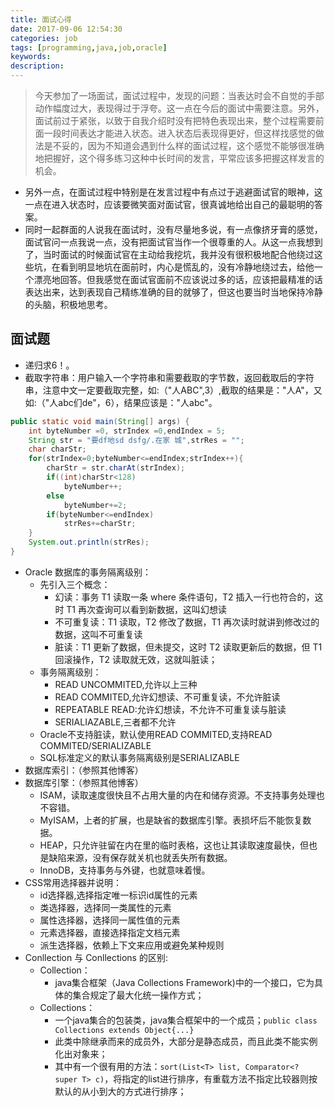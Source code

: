 ```yaml
---
title: 面试心得
date: 2017-09-06 12:54:30
categories: job
tags: [programming,java,job,oracle]
keywords: 
description: 
---
```


> 今天参加了一场面试，面试过程中，发现的问题：当表达时会不自觉的手部动作幅度过大，表现得过于浮夸。这一点在今后的面试中需要注意。另外，面试前过于紧张，以致于自我介绍时没有把特色表现出来，整个过程需要前面一段时间表达才能进入状态。进入状态后表现得更好，但这样找感觉的做法是不妥的，因为不知道会遇到什么样的面试过程，这个感觉不能够很准确地把握好，这个得多练习这种中长时间的发言，平常应该多把握这样发言的机会。

<!--more-->

- 另外一点，在面试过程中特别是在发言过程中有点过于逃避面试官的眼神，这一点在进入状态时，应该要微笑面对面试官，很真诚地给出自己的最聪明的答案。
- 同时一起群面的人说我在面试时，没有尽量地多说，有一点像挤牙膏的感觉，面试官问一点我说一点，没有把面试官当作一个很尊重的人。从这一点我想到了，当时面试的时候面试官在主动给我挖坑，我并没有很积极地配合他绕过这些坑，在看到明显地坑在面前时，内心是慌乱的，没有冷静地绕过去，给他一个漂亮地回答。但我感觉在面试官面前不应该说过多的话，应该把最精准的话表达出来，达到表现自己精练准确的目的就够了，但这也要当时当地保持冷静的头脑，积极地思考。

## 面试题

- 递归求6！。
- 截取字符串：用户输入一个字符串和需要截取的字节数，返回截取后的字符串，注意中文一定要截取完整，如:（"人ABC",3）,截取的结果是："人A"，又如:（"人abc们de"，6），结果应该是："人abc"。

```java
public static void main(String[] args) {
    int byteNumber =0, strIndex =0,endIndex = 5;
    String str = "要df地sd dsfg/.在家 城",strRes = "";
    char charStr;
    for(strIndex=0;byteNumber<=endIndex;strIndex++){
        charStr = str.charAt(strIndex);
        if((int)charStr<128)
            byteNumber++;
        else
            byteNumber+=2;
        if(byteNumber<=endIndex)
            strRes+=charStr;
    }
    System.out.println(strRes);
}
```

- Oracle 数据库的事务隔离级别：
  - 先引入三个概念：
    - 幻读：事务 T1 读取一条 where 条件语句，T2 插入一行也符合的，这时 T1 再次查询可以看到新数据，这叫幻想读
    - 不可重复读：T1 读取，T2 修改了数据，T1 再次读时就讲到修改过的数据，这叫不可重复读
    - 脏读：T1 更新了数据，但未提交，这时 T2 读取更新后的数据，但 T1 回滚操作，T2 读取就无效，这就叫脏读；
  - 事务隔离级别：
    - READ UNCOMMITED,允许以上三种
    - READ COMMITED,允许幻想读、不可重复读，不允许脏读
    - REPEATABLE READ:允许幻想读，不允许不可重复读与脏读
    - SERIALIAZABLE,三者都不允许
  - Oracle不支持脏读，默认使用READ COMMITED,支持READ COMMITED/SERIALIZABLE
  - SQL标准定义的默认事务隔离级别是SERIALIZABLE
- 数据库索引：（参照其他博客）
- 数据库引擎：（参照其他博客）
  - ISAM，读取速度很快且不占用大量的内在和储存资源。不支持事务处理也不容错。
  - MyISAM，上者的扩展，也是缺省的数据库引擎。表损坏后不能恢复数据。
  - HEAP，只允许驻留在内在里的临时表格，这也让其读取速度最快，但也是缺陷来源，没有保存就关机也就丢失所有数据。
  - InnoDB，支持事务与外键，也就意味着慢。
- CSS常用选择器并说明：
  - id选择器,选择指定唯一标识id属性的元素
  - 类选择器，选择同一类属性的元素
  - 属性选择器，选择同一属性值的元素
  - 元素选择器，直接选择指定文档元素
  - 派生选择器，依赖上下文来应用或避免某种规则
- Conllection 与 Conllections 的区别:
  - Collection：
    - java集合框架（Java Collections Framework)中的一个接口，它为具体的集合规定了最大化统一操作方式；
  - Collections：
    - 一个java集合的包装类，java集合框架中的一个成员；`public class Collections extends Object{...}`
    - 此类中除继承而来的成员外，大部分是静态成员，而且此类不能实例化出对象来；
    - 其中有一个很有用的方法：`sort(List<T> list, Comparator<? super T> c)`，将指定的list进行排序，有重载方法不指定比较器则按默认的从小到大的方式进行排序；
